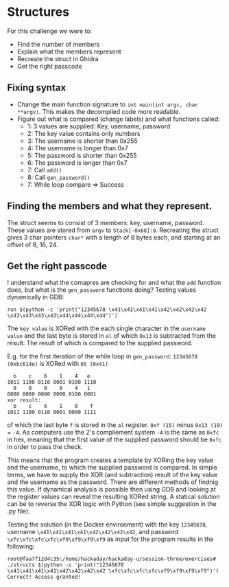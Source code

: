 # Structures
For this challenge we were to:
- Find the number of members
- Explain what the members represent
- Recreate the struct in Ghidra
- Get the right passcode

## Fixing syntax
- Change the main function signature to ```int main(int argc, char **argv)```. This makes the decompiled code more readable.
- Figure out what is compared (change labels) and what functions called:
    - 1: 3 values are supplied: Key, username, password
    - 2: The key value contains only numbers
    - 3: The username is shorter than 0x255
    - 4: The username is longer than 0x7
    - 5: The password is shorter than 0x255
    - 6: The password is longer than 0x7
    - 7: Call ```add()```
    - 8: Call ```gen_password()```
    - 7: While loop compare => Success 
    
## Finding the members and what they represent.
The struct seems to consist of 3 members: key, username, password. These values are stored from ```argv``` to ```Stack[-0x68]:8```. Recreating the struct gives 3
char pointers ```char*``` with a length of 8 bytes each, and starting at an offset of 8, 16, 24. 

## Get the right passcode
I understand what the comapres are checking for and what the ```add``` function does, but what is the ```gen_password``` functions doing?
Testing values dynamically in GDB: 
```
run $(python -c 'print("12345678 \x41\x41\x41\x41\x42\x42\x42\x42 \x43\x43\x43\x43\x44\x44\x44\x44")')
``` 
The ```key value``` is XORed with the each single character in the ```username value``` and the last byte is stored in ```al``` of which ```0x13``` is subtracted from the result. The result of which is compared to the supplied password. 

E.g. for the first iteration of the while loop in ```gen_password```: ```12345678 (0xbc614e)``` is XORed with ```65 (0x41)```
```
  b    c    6    1    4   e
1011 1100 0110 0001 0100 1110
  0    0    0    0    4   1
0000 0000 0000 0000 0100 0001
xor result: 
  b    c    6    1    0    f
1011 1100 0110 0001 0000 1111
```
of which the last byte ```f``` is stored in the ```al``` register. ```0xf (15)``` minus ```0x13 (19)``` = ```-4```. As computers use the 2's compliement system ```-4``` is the same as ```0xfc``` in hex, meaning that the first value of the supplied password should be ```0xfc``` in order to pass the check. 

This means that the program creates a template by XORing the key value and the username, to which the supplied password is compared. In simple terms, we have to supply the XOR (and subtraction) result of the key value and the username as the password. There are different methods of findnig this value. If dynamical analysis is possible then using GDB and looking at the register values can reveal the resulting XORed string. A statical solution can be to reverse the XOR logic with Python (see simple suggestion in the .py file).

Testing the solution (in the Docker environment) with the key ```12345678```, username ```\x41\x41\x41\x41\x42\x42\x42\x42```, and password ```\xfc\xfc\xfc\xfc\xf9\xf9\xf9\xf9``` as input for the program results in the following: 
```
root@faa7f12d4c35:/home/hackaday/hackaday-u/session-three/exercises# ./structs $(python -c 'print("12345678 \x41\x41\x41\x41\x42\x42\x42\x42 \xfc\xfc\xfc\xfc\xf9\xf9\xf9\xf9")')
Correct! Access granted!
```
